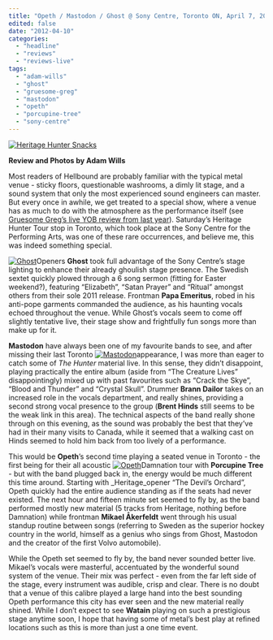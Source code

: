 ```yaml
---
title: "Opeth / Mastodon / Ghost @ Sony Centre, Toronto ON, April 7, 2012"
edited: false
date: "2012-04-10"
categories:
  - "headline"
  - "reviews"
  - "reviews-live"
tags:
  - "adam-wills"
  - "ghost"
  - "gruesome-greg"
  - "mastodon"
  - "opeth"
  - "porcupine-tree"
  - "sony-centre"
---
```


[![Heritage Hunter Snacks](http://www.hellbound.ca/wp-content/uploads/2012/04/IMG_3318-590x393.jpg "Heritage Hunter Snacks")](http://www.hellbound.ca/wp-content/uploads/2012/04/IMG_3318.jpg)

**Review and Photos by Adam Wills**

Most readers of Hellbound are probably familiar with the typical metal venue - sticky floors, questionable washrooms, a dimly lit stage, and a sound system that only the most experienced sound engineers can master. But every once in awhile, we get treated to a special show, where a venue has as much to do with the atmosphere as the performance itself (see [Gruesome Greg’s live YOB review from last year](http://www.hellbound.ca/2011/07/yob-dark-castle-and-otis-oh-my/)). Saturday’s Heritage Hunter Tour stop in Toronto, which took place at the Sony Centre for the Performing Arts, was one of these rare occurrences, and believe me, this was indeed something special.

[![Ghost](http://www.hellbound.ca/wp-content/uploads/2012/04/IMG_3315-182x182.jpg "Ghost")](http://www.hellbound.ca/wp-content/uploads/2012/04/IMG_3315.jpg)Openers **Ghost** took full advantage of the Sony Centre’s stage lighting to enhance their already ghoulish stage presence. The Swedish sextet quickly plowed through a 6 song sermon (fitting for Easter weekend?), featuring “Elizabeth”, “Satan Prayer” and “Ritual” amongst others from their sole 2011 release. Frontman **Papa Emeritus**, robed in his anti-pope garments commanded the audience, as his haunting vocals echoed throughout the venue. While Ghost’s vocals seem to come off slightly tentative live, their stage show and frightfully fun songs more than make up for it.

**Mastodon** have always been one of my favourite bands to see, and after missing their last Toronto [![Mastodon](http://www.hellbound.ca/wp-content/uploads/2012/04/IMG_3323-182x182.jpg "Mastodon")](http://www.hellbound.ca/wp-content/uploads/2012/04/IMG_3323.jpg)appearance, I was more than eager to catch some of _The Hunter_ material live. In this sense, they didn’t disappoint, playing practically the entire album (aside from “The Creature Lives” disappointingly) mixed up with past favourites such as “Crack the Skye”, “Blood and Thunder” and “Crystal Skull”. Drummer **Brann Dailor** takes on an increased role in the vocals department, and really shines, providing a second strong vocal presence to the group (**Brent Hinds** still seems to be the weak link in this area). The technical aspects of the band really shone through on this evening, as the sound was probably the best that they’ve had in their many visits to Canada, while it seemed that a walking cast on Hinds seemed to hold him back from too lively of a performance.

This would be **Opeth**’s second time playing a seated venue in Toronto - the first being for their all acoustic [![Opeth](http://www.hellbound.ca/wp-content/uploads/2012/04/IMG_3325-182x182.jpg "Opeth")](http://www.hellbound.ca/wp-content/uploads/2012/04/IMG_3325.jpg)Damnation tour with **Porcupine Tree** - but with the band plugged back in, the energy would be much different this time around. Starting with _Heritage_opener “The Devil’s Orchard”, Opeth quickly had the entire audience standing as if the seats had never existed. The next hour and fifteen minute set seemed to fly by, as the band performed mostly new material (5 tracks from Heritage, nothing before Damnation) while frontman **Mikael Åkerfeldt** went through his usual standup routine between songs (referring to Sweden as the superior hockey country in the world, himself as a genius who sings from Ghost, Mastodon and the creator of the first Volvo automobile).

While the Opeth set seemed to fly by, the band never sounded better live. Mikael’s vocals were masterful, accentuated by the wonderful sound system of the venue. Their mix was perfect - even from the far left side of the stage, every instrument was audible, crisp and clear. There is no doubt that a venue of this calibre played a large hand into the best sounding Opeth performance this city has ever seen and the new material really shined. While I don’t expect to see **Watain** playing on such a prestigious stage anytime soon, I hope that having some of metal’s best play at refined locations such as this is more than just a one time event.
